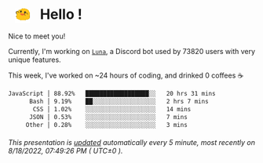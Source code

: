 <h1>   <img src="./spoinky.gif" style="vertical-align:middle;" width="30px">   Hello ! </h1>

Nice to meet you!

Currently, I'm working on <a href='https://github.com/Asgarrrr/Luna'>`Luna`</a>, a Discord bot used by 73820 users with very unique features.

This week, I've worked on ~24 hours of coding, and drinked 0 coffees ☕

```
JavaScript │ 88.92%   ██████████████████░░   20 hrs 31 mins
      Bash │ 9.19%    ██░░░░░░░░░░░░░░░░░░   2 hrs 7 mins
       CSS │ 1.02%    ░░░░░░░░░░░░░░░░░░░░   14 mins
      JSON │ 0.53%    ░░░░░░░░░░░░░░░░░░░░   7 mins
     Other │ 0.28%    ░░░░░░░░░░░░░░░░░░░░   3 mins
```

###### This presentation is [updated](https://github.com/Asgarrrr) automatically every 5 minute, most recently on 8/18/2022, 07:49:26 PM ( UTC±0 ).